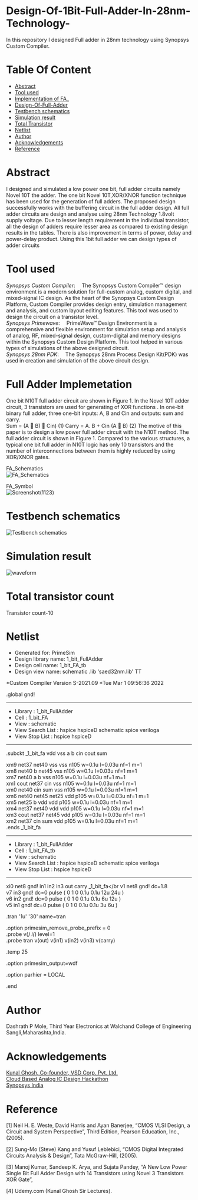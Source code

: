 # Design-Of-1Bit-Full-Adder-In-28nm-Technology-

In this repository I designed Full adder in 28nm technology using Synopsys Custom Compiler.

# Table Of Content <br/>
* [Abstract](https://github.com/DashrathMole/Design-Of-Full-Adder/edit/main/README.md#abstract-)<br/>
* [Tool used](https://github.com/DashrathMole/Design-Of-Full-Adder/edit/main/README.md#tool-used)<br/>
* [Implementation of FA_](https://github.com/DashrathMole/Design-Of-Full-Adder/edit/main/README.md#Full-Adder)<br/>
* [Design-Of-Full-Adder](https://github.com/DashrathMole/Design-Of-Full-Adder/edit/main/README.md#Design-Of-Full-Adder)<br/>
* [Testbench schematics ](https://github.com/DashrathMole/Design-Of-Full-Adder/edit/main/README.md#Testbench-schematics)<br/>
* [Simulation result](https://github.com/DashrathMole/Design-Of-Full-Adder-In-28nm-Technology/edit/main/README.md#simulation-result)<br/>
* [Total Transistor ](https://github.com/DashrathMole/Design-Of-Full-Adder-In-28nm-Technology/blob/main/README.md#transistor-count-for-each-block)   <br/>
* [Netlist](https://github.com/DashrathMole/Design-Of-Full-Adder/edit/main/README.md#netlist)<br/>
* [Author](https://github.com/DashrathMole/Design-Of-Full-Adder/edit/main/README.md#author)<br/>
* [Acknowledgements](https://github.com/DashrathMole/Design-Of-Full-Adder/edit/main/README.md#acknowledgements-)<br/>
* [Reference](https://github.com/DashrathMole/Design-Of-Full-Adder/edit/main/README.md#reference-)<br/>
# Abstract <br/>
I designed and simulated a low power one bit, full adder circuits namely Novel 10T the adder.  The one bit Novel 10T,XOR/XNOR function technique has been used for the generation of full adders. The proposed design successfully works with the buffering circuit in the full adder design. All full adder circuits are design and analyse using 28nm Technology 1.8volt supply voltage. Due to lesser length requirement in the individual transistor, all the design of adders require lesser area as compared to existing design results in the tables. There is also improvement in terms of power, delay and power-delay product. Using  this 1bit  full adder we can design types of adder circuits 
# Tool used<br/>
*Synopsys Custom Compiler*:  The Synopsys Custom Compiler™ design environment is a modern solution for full-custom analog, custom digital, and mixed-signal IC design. As the heart of the Synopsys Custom Design Platform, Custom Compiler provides design entry, simulation management and analysis, and custom layout editing features. This tool was used to design the circuit on a transistor level.<br/>
*Synopsys Primewave*:  PrimeWave™ Design Environment is a comprehensive and flexible environment for simulation setup and analysis of analog, RF, mixed-signal design, custom-digital and memory designs within the Synopsys Custom Design Platform. This tool helped in various types of simulations of the above designed circuit.<br/>
*Synopsys 28nm PDK*:  The Synopsys 28nm Process Design Kit(PDK) was used in creation and simulation of the above circuit design.<br/>
# Full Adder Implemetation  <br/>
One bit N10T full adder circuit are shown in Figure 1. In the Novel 10T adder circuit, 3 transistors are used for generating of XOR functions . In one-bit binary full adder, three one-bit inputs: A, B and Cin and outputs: sum and carry.  
   Sum = (A  B)  Cin)                 (1) 
    Carry = A. B + Cin (A  B)            (2) 
The motive of this paper is to design a low power full adder circuit with the N10T method. The full adder circuit is shown in Figure 1. Compared to the various structures, a typical one bit full adder in N10T logic has only 10 transistors and the number of interconnections between them is highly reduced by using XOR/XNOR gates. 


FA_Schematics<br/>
![FA_Schematics](https://user-images.githubusercontent.com/100442412/156121964-b53c4dbf-d20e-4569-bbd4-8c33eb510459.png)

 FA_Symbol<br/>
![Screenshot(1123)](https://user-images.githubusercontent.com/100442412/156142944-2648b626-f11c-49f7-96c5-72d2e5414c44.png)
# Testbench schematics<br/>
![Testbench schematics](https://user-images.githubusercontent.com/100442412/156143060-a6331bdf-723a-44c0-a4ab-39ac6cf8f1d0.png)
# Simulation result<br/>
![waveform](https://user-images.githubusercontent.com/100442412/156143133-e64dc6e6-280b-49ae-8b29-63d5800247f9.png)
# Total transistor count<br/>
Transistor count-10
# Netlist<br/>
*  Generated for: PrimeSim
*  Design library name: 1_bit_FullAdder
*  Design cell name: 1_bit_FA_tb
*  Design view name: schematic
  .lib 'saed32nm.lib' TT

*Custom Compiler Version S-2021.09
*Tue Mar  1 09:56:36 2022

.global gnd!
********************************************************************************
* Library          : 1_bit_FullAdder
* Cell             : 1_bit_FA
* View             : schematic
* View Search List : hspice hspiceD schematic spice veriloga
* View Stop List   : hspice hspiceD
********************************************************************************
.subckt _1_bit_fa vdd vss a b cin cout sum

xm9 net37 net40 vss vss n105 w=0.1u l=0.03u nf=1 m=1</br>
xm8 net40 b net45 vss n105 w=0.1u l=0.03u nf=1 m=1 </br>
xm7 net40 a b vss n105 w=0.1u l=0.03u nf=1 m=1</br>
xm1 cout net37 cin vss n105 w=0.1u l=0.03u nf=1 m=1</br>
xm0 net40 cin sum vss n105 w=0.1u l=0.03u nf=1 m=1</br>
xm6 net40 net45 net25 vdd p105 w=0.1u l=0.03u nf=1 m=1</br>
xm5 net25 b vdd vdd p105 w=0.1u l=0.03u nf=1 m=1</br>
xm4 net37 net40 vdd vdd p105 w=0.1u l=0.03u nf=1 m=1</br>
xm3 cout net37 net45 vdd p105 w=0.1u l=0.03u nf=1 m=1</br>
xm2 net37 cin sum vdd p105 w=0.1u l=0.03u nf=1 m=1</br>
.ends _1_bit_fa

********************************************************************************
* Library          : 1_bit_FullAdder
* Cell             : 1_bit_FA_tb
* View             : schematic
* View Search List : hspice hspiceD schematic spice veriloga
* View Stop List   : hspice hspiceD
********************************************************************************
xi0 net8 gnd! in1 in2 in3 out carry _1_bit_fa</br
v1 net8 gnd! dc=1.8</br>
v7 in3 gnd! dc=0 pulse ( 0 1 0 0.1u 0.1u 12u 24u )</br>
v6 in2 gnd! dc=0 pulse ( 0 1 0 0.1u 0.1u 6u 12u )</br>
v5 in1 gnd! dc=0 pulse ( 0 1 0 0.1u 0.1u 3u 6u )</br>

.tran '1u' '30' name=tran

.option primesim_remove_probe_prefix = 0</br>
.probe v(*) i(*) level=1</br>
.probe tran v(out) v(in1) v(in2) v(in3) v(carry)</br>

.temp 25

.option primesim_output=wdf


.option parhier = LOCAL

.end
# Author<br/>
Dashrath P Mole, Third Year Electronics at Walchand College of Engineering Sangli,Maharashta,India.
# Acknowledgements <br/>
[Kunal Ghosh, Co-founder, VSD Corp. Pvt. Ltd.](https://www.linkedin.com/in/kunal-ghosh-vlsisystemdesign-com-28084836/)<br/>
[Cloud Based Analog IC Design Hackathon](https://www.iith.ac.in/events/2022/02/15/Cloud-Based-Analog-IC-Design-Hackathon/)<br/>
[Synopsys India](https://www.synopsys.com/)<br/>
# Reference <br/>
[1]	Neil H. E. Weste, David Harris and Ayan Banerjee, “CMOS VLSI Design, a Circuit and System Perspective”, 
    Third Edition, Pearson Education, Inc., (2005).
   
 [2]	Sung-Mo (Steve) Kang and Yusuf Leblebici, “CMOS 
      Digital Integrated Circuits Analysis & Design”, Tata McGraw-Hill, (2005). 
      
[3]	Manoj Kumar, Sandeep K. Arya, and Sujata Pandey, “A New Low Power Single Bit Full Adder Design with 14 Transistors using Novel 3 Transistors XOR Gate”,

[4] Udemy.com (Kunal Ghosh Sir Lectures).






